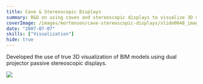 ```yaml
---
title: Cave & Stereoscopic Displays
summary: R&D on using caves and stereoscopic displays to visualize 3D models
coverImage: /images/mortenson/cave-stereoscopic-displays/slide0048_image045.jpg
date: "2007-07-07"
skills: ["Visualization"]
hide: true
---
```


Developed the use of true 3D visualization of BIM models using dual projector passive stereoscopic displays.

![](/images/mortenson/cave-stereoscopic-displays/slide0048_image047.png)
